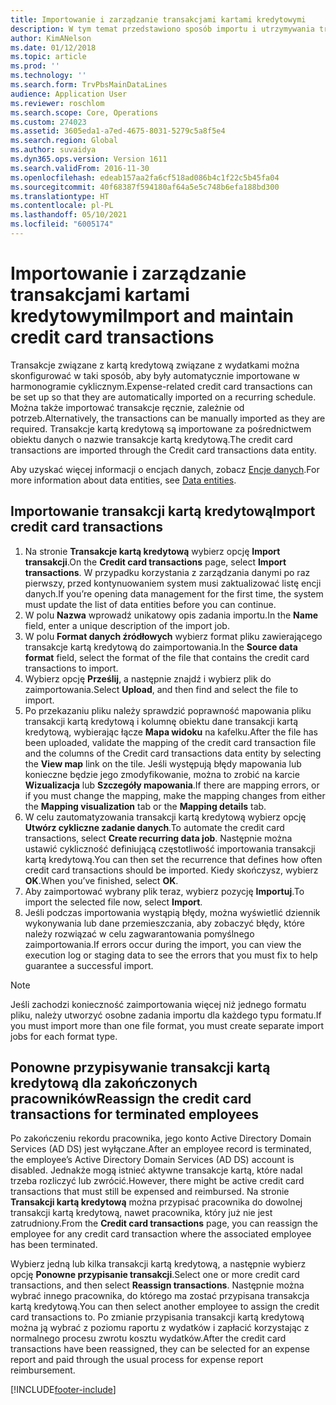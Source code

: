 ```yaml
---
title: Importowanie i zarządzanie transakcjami kartami kredytowymi
description: W tym temat przedstawiono sposób importu i utrzymywania transakcji kartą kredytową związanych z wydatkami. Te transakcje można skonfigurować w taki sposób, aby były automatycznie importowane w harmonogramie cyklicznym, lub mogą też w razie potrzeby zostać zaimportowane ręcznie.
author: KimANelson
ms.date: 01/12/2018
ms.topic: article
ms.prod: ''
ms.technology: ''
ms.search.form: TrvPbsMainDataLines
audience: Application User
ms.reviewer: roschlom
ms.search.scope: Core, Operations
ms.custom: 274023
ms.assetid: 3605eda1-a7ed-4675-8031-5279c5a8f5e4
ms.search.region: Global
ms.author: suvaidya
ms.dyn365.ops.version: Version 1611
ms.search.validFrom: 2016-11-30
ms.openlocfilehash: edeab157aa2fa6cf518ad086b4c1f22c5b45fa04
ms.sourcegitcommit: 40f68387f594180af64a5e5c748b6efa188bd300
ms.translationtype: HT
ms.contentlocale: pl-PL
ms.lasthandoff: 05/10/2021
ms.locfileid: "6005174"
---
```

# <a name="import-and-maintain-credit-card-transactions"></a><span data-ttu-id="9f4d3-104">Importowanie i zarządzanie transakcjami kartami kredytowymi</span><span class="sxs-lookup"><span data-stu-id="9f4d3-104">Import and maintain credit card transactions</span></span>

<span data-ttu-id="9f4d3-105">Transakcje związane z kartą kredytową związane z wydatkami można skonfigurować w taki sposób, aby były automatycznie importowane w harmonogramie cyklicznym.</span><span class="sxs-lookup"><span data-stu-id="9f4d3-105">Expense-related credit card transactions can be set up so that they are automatically imported on a recurring schedule.</span></span> <span data-ttu-id="9f4d3-106">Można także importować transakcje ręcznie, zależnie od potrzeb.</span><span class="sxs-lookup"><span data-stu-id="9f4d3-106">Alternatively, the transactions can be manually imported as they are required.</span></span> <span data-ttu-id="9f4d3-107">Transakcje kartą kredytową są importowane za pośrednictwem obiektu danych o nazwie transakcje kartą kredytową.</span><span class="sxs-lookup"><span data-stu-id="9f4d3-107">The credit card transactions are imported through the Credit card transactions data entity.</span></span>

<span data-ttu-id="9f4d3-108">Aby uzyskać więcej informacji o encjach danych, zobacz [Encje danych](/dynamics365/fin-ops-core/dev-itpro/data-entities/data-entities).</span><span class="sxs-lookup"><span data-stu-id="9f4d3-108">For more information about data entities, see [Data entities](/dynamics365/fin-ops-core/dev-itpro/data-entities/data-entities).</span></span>

## <a name="import-credit-card-transactions"></a><span data-ttu-id="9f4d3-109">Importowanie transakcji kartą kredytową</span><span class="sxs-lookup"><span data-stu-id="9f4d3-109">Import credit card transactions</span></span>

1. <span data-ttu-id="9f4d3-110">Na stronie **Transakcje kartą kredytową** wybierz opcję **Import transakcji**.</span><span class="sxs-lookup"><span data-stu-id="9f4d3-110">On the **Credit card transactions** page, select **Import transactions**.</span></span> <span data-ttu-id="9f4d3-111">W przypadku korzystania z zarządzania danymi po raz pierwszy, przed kontynuowaniem system musi zaktualizować listę encji danych.</span><span class="sxs-lookup"><span data-stu-id="9f4d3-111">If you’re opening data management for the first time, the system must update the list of data entities before you can continue.</span></span>
2. <span data-ttu-id="9f4d3-112">W polu **Nazwa** wprowadź unikatowy opis zadania importu.</span><span class="sxs-lookup"><span data-stu-id="9f4d3-112">In the **Name** field, enter a unique description of the import job.</span></span>
3. <span data-ttu-id="9f4d3-113">W polu **Format danych źródłowych** wybierz format pliku zawierającego transakcje kartą kredytową do zaimportowania.</span><span class="sxs-lookup"><span data-stu-id="9f4d3-113">In the **Source data format** field, select the format of the file that contains the credit card transactions to import.</span></span>
4. <span data-ttu-id="9f4d3-114">Wybierz opcję **Prześlij**, a następnie znajdź i wybierz plik do zaimportowania.</span><span class="sxs-lookup"><span data-stu-id="9f4d3-114">Select **Upload**, and then find and select the file to import.</span></span>
5. <span data-ttu-id="9f4d3-115">Po przekazaniu pliku należy sprawdzić poprawność mapowania pliku transakcji kartą kredytową i kolumnę obiektu dane transakcji kartą kredytową, wybierając łącze **Mapa widoku** na kafelku.</span><span class="sxs-lookup"><span data-stu-id="9f4d3-115">After the file has been uploaded, validate the mapping of the credit card transaction file and the columns of the Credit card transactions data entity by selecting the **View map** link on the tile.</span></span> <span data-ttu-id="9f4d3-116">Jeśli występują błędy mapowania lub konieczne będzie jego zmodyfikowanie, można to zrobić na karcie **Wizualizacja** lub **Szczegóły mapowania**.</span><span class="sxs-lookup"><span data-stu-id="9f4d3-116">If there are mapping errors, or if you must change the mapping, make the mapping changes from either the **Mapping visualization** tab or the **Mapping details** tab.</span></span>
6. <span data-ttu-id="9f4d3-117">W celu zautomatyzowania transakcji kartą kredytową wybierz opcję **Utwórz cykliczne zadanie danych**.</span><span class="sxs-lookup"><span data-stu-id="9f4d3-117">To automate the credit card transactions, select **Create recurring data job**.</span></span> <span data-ttu-id="9f4d3-118">Następnie można ustawić cykliczność definiującą częstotliwość importowania transakcji kartą kredytową.</span><span class="sxs-lookup"><span data-stu-id="9f4d3-118">You can then set the recurrence that defines how often credit card transactions should be imported.</span></span> <span data-ttu-id="9f4d3-119">Kiedy skończysz, wybierz **OK**.</span><span class="sxs-lookup"><span data-stu-id="9f4d3-119">When you’ve finished, select **OK**.</span></span>
7. <span data-ttu-id="9f4d3-120">Aby zaimportować wybrany plik teraz, wybierz pozycję **Importuj**.</span><span class="sxs-lookup"><span data-stu-id="9f4d3-120">To import the selected file now, select **Import**.</span></span>
8. <span data-ttu-id="9f4d3-121">Jeśli podczas importowania wystąpią błędy, można wyświetlić dziennik wykonywania lub dane przemieszczania, aby zobaczyć błędy, które należy rozwiązać w celu zagwarantowania pomyślnego zaimportowania.</span><span class="sxs-lookup"><span data-stu-id="9f4d3-121">If errors occur during the import, you can view the execution log or staging data to see the errors that you must fix to help guarantee a successful import.</span></span>

> [!NOTE]
> <span data-ttu-id="9f4d3-122">Jeśli zachodzi konieczność zaimportowania więcej niż jednego formatu pliku, należy utworzyć osobne zadania importu dla każdego typu formatu.</span><span class="sxs-lookup"><span data-stu-id="9f4d3-122">If you must import more than one file format, you must create separate import jobs for each format type.</span></span>

## <a name="reassign-the-credit-card-transactions-for-terminated-employees"></a><span data-ttu-id="9f4d3-123">Ponowne przypisywanie transakcji kartą kredytową dla zakończonych pracowników</span><span class="sxs-lookup"><span data-stu-id="9f4d3-123">Reassign the credit card transactions for terminated employees</span></span>

<span data-ttu-id="9f4d3-124">Po zakończeniu rekordu pracownika, jego konto Active Directory Domain Services (AD DS) jest wyłączane.</span><span class="sxs-lookup"><span data-stu-id="9f4d3-124">After an employee record is terminated, the employee’s Active Directory Domain Services (AD DS) account is disabled.</span></span> <span data-ttu-id="9f4d3-125">Jednakże mogą istnieć aktywne transakcje kartą, które nadal trzeba rozliczyć lub zwrócić.</span><span class="sxs-lookup"><span data-stu-id="9f4d3-125">However, there might be active credit card transactions that must still be expensed and reimbursed.</span></span> <span data-ttu-id="9f4d3-126">Na stronie **Transakcji kartą kredytową** można przypisać pracownika do dowolnej transakcji kartą kredytową, nawet pracownika, który już nie jest zatrudniony.</span><span class="sxs-lookup"><span data-stu-id="9f4d3-126">From the **Credit card transactions** page, you can reassign the employee for any credit card transaction where the associated employee has been terminated.</span></span>

<span data-ttu-id="9f4d3-127">Wybierz jedną lub kilka transakcji kartą kredytową, a następnie wybierz opcję **Ponowne przypisanie transakcji**.</span><span class="sxs-lookup"><span data-stu-id="9f4d3-127">Select one or more credit card transactions, and then select **Reassign transactions**.</span></span> <span data-ttu-id="9f4d3-128">Następnie można wybrać innego pracownika, do którego ma zostać przypisana transakcja kartą kredytową.</span><span class="sxs-lookup"><span data-stu-id="9f4d3-128">You can then select another employee to assign the credit card transactions to.</span></span> <span data-ttu-id="9f4d3-129">Po zmianie przypisania transakcji kartą kredytową można ją wybrać z poziomu raportu z wydatków i zapłacić korzystając z normalnego procesu zwrotu kosztu wydatków.</span><span class="sxs-lookup"><span data-stu-id="9f4d3-129">After the credit card transactions have been reassigned, they can be selected for an expense report and paid through the usual process for expense report reimbursement.</span></span>


[!INCLUDE[footer-include](../includes/footer-banner.md)]